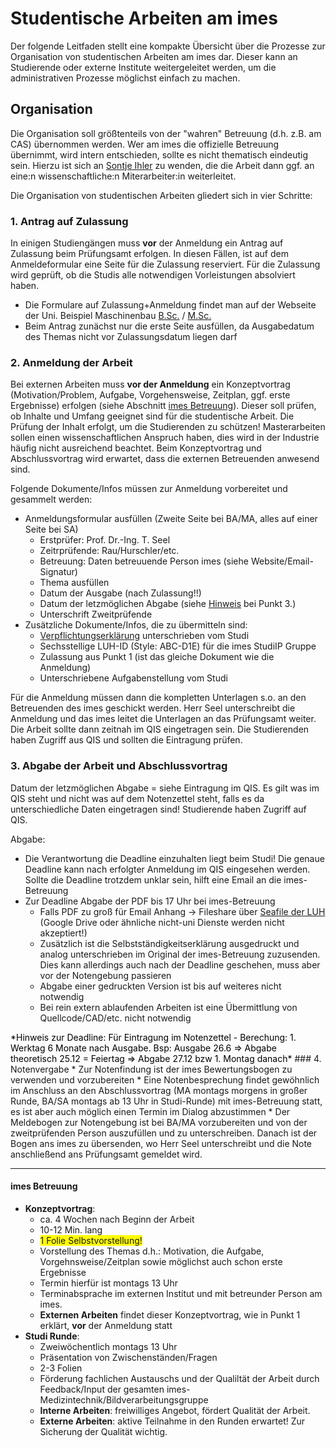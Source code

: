 # Studentische Arbeiten am imes 
Der folgende Leitfaden stellt eine kompakte Übersicht über die Prozesse zur Organisation von studentischen Arbeiten am imes dar. Dieser kann an Studierende oder externe Institute weitergeleitet werden, um die administrativen Prozesse möglichst einfach zu machen. 
## Organisation 

Die Organisation soll größtenteils von der "wahren" Betreuung (d.h. z.B. am CAS) übernommen werden. Wer am imes die offizielle Betreuung übernimmt, wird intern entschieden, sollte es nicht thematisch eindeutig sein. 
Hierzu ist sich an [Sontje Ihler](mailto:sontje.ihler@imes.uni-hannover.de) zu wenden, die die Arbeit dann ggf. an eine:n wissenschaftliche:n Miterarbeiter:in weiterleitet.

Die Organisation von studentischen Arbeiten gliedert sich in vier Schritte: 

### 1. Antrag auf Zulassung
In einigen Studiengängen muss **vor** der Anmeldung ein Antrag auf Zulassung beim Prüfungsamt erfolgen. In diesen Fällen, ist auf dem Anmeldeformular eine Seite für die Zulassung reserviert. Für die Zulassung wird geprüft, ob die Studis alle notwendigen Vorleistungen absolviert haben. 

  * Die Formulare auf Zulassung+Anmeldung findet man auf der Webseite der Uni. Beispiel Maschinenbau [B.Sc.](https://www.uni-hannover.de/de/studium/im-studium/pruefungsinfos-fachberatung/maschinenbau-bsc/formulare/) / [M.Sc.](https://www.uni-hannover.de/de/studium/im-studium/pruefungsinfos-fachberatung/maschinenbau-msc/formulare/)
  * Beim Antrag zunächst nur die erste Seite ausfüllen, da Ausgabedatum des Themas nicht vor Zulassungsdatum liegen darf

### 2. Anmeldung der Arbeit

  Bei externen Arbeiten muss **vor der Anmeldung** ein Konzeptvortrag (Motivation/Problem, Aufgabe, Vorgehensweise, Zeitplan, ggf. erste Ergebnisse) erfolgen (siehe Abschnitt [imes Betreuung](#imes-betreuung)).
Dieser soll prüfen, ob Inhalte und Umfang geeignet sind für die studentische Arbeit.
Die Prüfung der Inhalt erfolgt, um die Studierenden zu schützen!
Masterarbeiten sollen einen wissenschaftlichen Anspruch haben, dies wird in der Industrie häufig nicht ausreichend beachtet. 
Beim Konzeptvortrag und Abschlussvortrag wird erwartet, dass die externen Betreuenden anwesend sind.


Folgende Dokumente/Infos müssen zur Anmeldung vorbereitet und gesammelt werden:

   * Anmeldungsformular ausfüllen (Zweite Seite bei BA/MA, alles auf einer Seite bei SA)
       * Erstprüfer: Prof. Dr.-Ing. T. Seel
       * Zeitrprüfende: Rau/Hurschler/etc.
       * Betreuung: Daten betreuuende Person imes (siehe Website/Email-Signatur)
       * Thema ausfüllen
       * Datum der Ausgabe (nach Zulassung!!)
       * Datum der letzmöglichen Abgabe (siehe [Hinweis](#hinweis) bei Punkt 3.)
       * Unterschrift Zweitprüfende
   * Zusätzliche Dokumente/Infos, die zu übermitteln sind:
       * [Verpflichtungserklärung](Verpflichtungserklaerung_Vorlage.pdf) unterschrieben vom Studi
       * Sechsstellige LUH-ID (Style: ABC-D1E) für die imes StudiIP Gruppe
       * Zulassung aus Punkt 1 (ist das gleiche Dokument wie die Anmeldung)
       * Unterschriebene Aufgabenstellung vom Studi


Für die Anmeldung müssen dann die kompletten Unterlagen s.o. an den Betreuenden des imes geschickt werden. Herr Seel unterschreibt die Anmeldung und das imes leitet die Unterlagen an das Prüfungsamt weiter. Die Arbeit sollte dann zeitnah im QIS eingetragen sein. Die Studierenden haben Zugriff aus QIS und sollten die Eintragung prüfen.


### 3. Abgabe der Arbeit und Abschlussvortrag
Datum der letzmöglichen Abgabe = siehe Eintragung im QIS. Es gilt was im QIS steht und nicht was auf dem Notenzettel steht, falls es da unterschiedliche Daten eingetragen sind! Studierende haben Zugriff auf QIS.

Abgabe:

* Die Verantwortung die Deadline einzuhalten liegt beim Studi! Die genaue Deadline kann nach erfolgter Anmeldung im QIS eingesehen werden. Sollte die Deadline trotzdem unklar sein, hilft eine Email an die imes-Betreuung
* Zur Deadline Abgabe der PDF bis 17 Uhr bei imes-Betreuung
    - Falls PDF zu groß für Email Anhang -> Fileshare über [Seafile der LUH](https://seafile.cloud.uni-hannover.de/) (Google Drive oder ähnliche nicht-uni Dienste werden nicht akzeptiert!)
  - Zusätzlich ist die Selbstständigkeitserklärung ausgedruckt und analog unterschrieben im Original der imes-Betreuung zuzusenden. Dies kann allerdings auch nach der Deadline geschehen, muss aber vor der Notengebung passieren
  - Abgabe einer gedruckten Version ist bis auf weiteres nicht notwendig
  - Bei rein extern ablaufenden Arbeiten ist eine Übermittlung von Quellcode/CAD/etc. nicht notwendig

<a name="hinweis" style="color:black">
*Hinweis zur Deadline: Für Eintragung im Notenzettel - Berechung: 1. Werktag 6 Monate nach Ausgabe. Bsp: Ausgabe 26.6 => Abgabe theoretisch 25.12 = Feiertag => Abgabe 27.12 bzw 1. Montag danach*
</a>
### 4. Notenvergabe
  * Zur Notenfindung ist der imes Bewertungsbogen zu verwenden und vorzubereiten
  * Eine Notenbesprechung findet gewöhnlich im Anschluss an den Abschlussvortrag (MA montags morgens in großer Runde, BA/SA montags ab 13 Uhr in Studi-Runde) mit imes-Betreuung statt, es ist aber auch möglich einen Termin im Dialog abzustimmen
  * Der Meldebogen zur Notengebung ist bei BA/MA vorzubereiten und von der zweitprüfenden Person auszufüllen und zu unterschreiben. Danach ist der Bogen ans imes zu übersenden, wo Herr Seel unterschreibt und die Note anschließend ans Prüfungsamt gemeldet wird. 


-------------------------

#### imes Betreuung

  * **Konzeptvortrag**:
  	* ca. 4 Wochen nach Beginn der Arbeit
  	* 10-12 Min. lang
  	* <span style="background-color: #FFFF00"> 1 Folie  Selbstvorstellung! </span>
  	* Vorstellung des Themas d.h.: Motivation, die Aufgabe, Vorgehnsweise/Zeitplan sowie möglichst auch schon erste Ergebnisse
  	* Termin hierfür ist montags 13 Uhr 
  	* Terminabsprache im externen Institut und mit betreunder Person am imes. 
  	* **Externen Arbeiten** findet dieser Konzeptvortrag, wie in Punkt 1 erklärt, **vor** der Anmeldung statt
  * **Studi Runde**:
  	* Zweiwöchentlich montags 13 Uhr
  	* Präsentation von Zwischenständen/Fragen
  	* 2-3 Folien
  	* Förderung fachlichen Austauschs und der Qualiltät der Arbeit durch Feedback/Input der gesamten imes-Medizintechnik/Bildverarbeitungsgruppe
  	* **Interne Arbeiten**: freiwilliges Angebot, fördert Qualität der Arbeit. 
  	* **Externe Arbeiten**: aktive Teilnahme in den Runden erwartet! Zur Sicherung der Qualität wichtig. 

